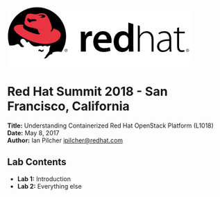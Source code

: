 ![Red Hat logo](/images/redhat-33.png)

# Red Hat Summit 2018 - San Francisco, California

**Title:** Understanding Containerized Red Hat OpenStack Platform (L1018)  
**Date:** May 8, 2017  
**Author:** Ian Pilcher <ipilcher@redhat.com>

## Lab Contents

* **Lab 1:** Introduction
* **Lab 2:** Everything else
